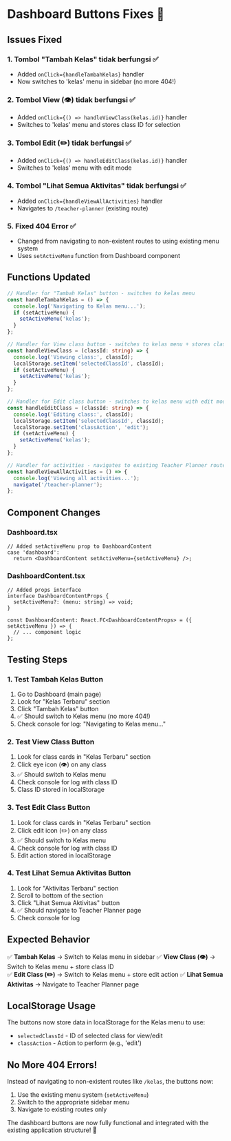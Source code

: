 # Dashboard Buttons Fixes 🔧

## Issues Fixed

### 1. **Tombol "Tambah Kelas" tidak berfungsi** ✅
- Added `onClick={handleTambahKelas}` handler
- Now switches to 'kelas' menu in sidebar (no more 404!)

### 2. **Tombol View (👁️) tidak berfungsi** ✅  
- Added `onClick={() => handleViewClass(kelas.id)}` handler
- Switches to 'kelas' menu and stores class ID for selection

### 3. **Tombol Edit (✏️) tidak berfungsi** ✅
- Added `onClick={() => handleEditClass(kelas.id)}` handler  
- Switches to 'kelas' menu with edit mode

### 4. **Tombol "Lihat Semua Aktivitas" tidak berfungsi** ✅
- Added `onClick={handleViewAllActivities}` handler
- Navigates to `/teacher-planner` (existing route)

### 5. **Fixed 404 Error** ✅
- Changed from navigating to non-existent routes to using existing menu system
- Uses `setActiveMenu` function from Dashboard component

## Functions Updated

```typescript
// Handler for "Tambah Kelas" button - switches to kelas menu
const handleTambahKelas = () => {
  console.log('Navigating to Kelas menu...');
  if (setActiveMenu) {
    setActiveMenu('kelas');
  }
};

// Handler for View class button - switches to kelas menu + stores class ID
const handleViewClass = (classId: string) => {
  console.log('Viewing class:', classId);
  localStorage.setItem('selectedClassId', classId);
  if (setActiveMenu) {
    setActiveMenu('kelas');
  }
};

// Handler for Edit class button - switches to kelas menu with edit mode
const handleEditClass = (classId: string) => {
  console.log('Editing class:', classId);
  localStorage.setItem('selectedClassId', classId);
  localStorage.setItem('classAction', 'edit');
  if (setActiveMenu) {
    setActiveMenu('kelas');
  }
};

// Handler for activities - navigates to existing Teacher Planner route
const handleViewAllActivities = () => {
  console.log('Viewing all activities...');
  navigate('/teacher-planner');
};
```

## Component Changes

### Dashboard.tsx
```tsx
// Added setActiveMenu prop to DashboardContent
case 'dashboard':
  return <DashboardContent setActiveMenu={setActiveMenu} />;
```

### DashboardContent.tsx
```tsx
// Added props interface
interface DashboardContentProps {
  setActiveMenu?: (menu: string) => void;
}

const DashboardContent: React.FC<DashboardContentProps> = ({ setActiveMenu }) => {
  // ... component logic
};
```

## Testing Steps

### 1. **Test Tambah Kelas Button**
1. Go to Dashboard (main page)
2. Look for "Kelas Terbaru" section
3. Click "Tambah Kelas" button
4. ✅ Should switch to Kelas menu (no more 404!)
5. Check console for log: "Navigating to Kelas menu..."

### 2. **Test View Class Button**
1. Look for class cards in "Kelas Terbaru" section
2. Click eye icon (👁️) on any class
3. ✅ Should switch to Kelas menu
4. Check console for log with class ID
5. Class ID stored in localStorage

### 3. **Test Edit Class Button**
1. Look for class cards in "Kelas Terbaru" section  
2. Click edit icon (✏️) on any class
3. ✅ Should switch to Kelas menu
4. Check console for log with class ID
5. Edit action stored in localStorage

### 4. **Test Lihat Semua Aktivitas Button**
1. Look for "Aktivitas Terbaru" section
2. Scroll to bottom of the section
3. Click "Lihat Semua Aktivitas" button
4. ✅ Should navigate to Teacher Planner page
5. Check console for log

## Expected Behavior

✅ **Tambah Kelas** → Switch to Kelas menu in sidebar
✅ **View Class (👁️)** → Switch to Kelas menu + store class ID  
✅ **Edit Class (✏️)** → Switch to Kelas menu + store edit action
✅ **Lihat Semua Aktivitas** → Navigate to Teacher Planner page

## LocalStorage Usage

The buttons now store data in localStorage for the Kelas menu to use:
- `selectedClassId` - ID of selected class for view/edit
- `classAction` - Action to perform (e.g., 'edit')

## No More 404 Errors!

Instead of navigating to non-existent routes like `/kelas`, the buttons now:
1. Use the existing menu system (`setActiveMenu`)
2. Switch to the appropriate sidebar menu
3. Navigate to existing routes only

The dashboard buttons are now fully functional and integrated with the existing application structure! 🎉
